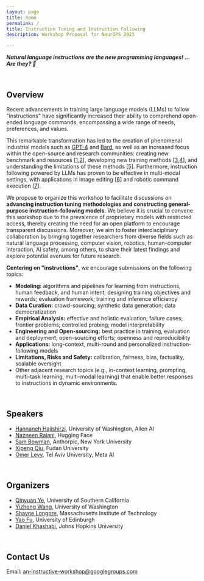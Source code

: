 ```yaml
---
layout: page
title: home
permalink: /
title: Instruction Tuning and Instruction Following
description: Workshop Proposal for NeurIPS 2023

---
```


___Natural language instructions are the new programming languages! ... Are they? :thinking:___


<br>

## Overview

Recent advancements in training large language models (LLMs) to follow "instructions" have significantly increased their ability to comprehend open-ended language commands, encompassing a wide range of needs, preferences, and values.

This remarkable transformation has led to the creation of phenomenal industrial models such as [GPT-4](https://arxiv.org/abs/2303.08774) and [Bard](https://blog.google/technology/ai/bard-google-ai-search-updates/), as well as an increased focus within the open-source and research communities: creating new benchmark and resources [[1](https://aclanthology.org/2022.emnlp-main.340/),[2](https://arxiv.org/abs/2301.13688)], developing new training methods [[3](https://arxiv.org/abs/2203.02155),[4](https://arxiv.org/abs/2212.10560)], and understanding the limitations of these methods [[5](https://arxiv.org/abs/2109.01247)]. Furthermore, instruction following powered by LLMs has proven to be effective in multi-modal settings, with applications in image editing [[6](https://arxiv.org/abs/2211.09800)] and robotic command execution [[7](https://arxiv.org/abs/2204.01691)].

We propose to organize this workshop to facilitate discussions on __advancing instruction tuning methodologies and constructing general-purpose instruction-following models__. We believe it is crucial to convene this workshop due to the prevalence of proprietary models with restricted access, thereby creating the need for an open platform to encourage transparent discussions. Moreover, we aim to foster interdisciplinary collaboration by bringing together researchers from diverse fields such as natural language processing, computer vision, robotics, human-computer interaction, AI safety, among others, to share their latest findings and explore potential avenues for future research.

__Centering on "instructions"__, we encourage submissions on the following topics:

* __Modeling:__ algorithms and pipelines for learning from instructions, human feedback, and human intent; designing training objectives and rewards; evaluation framework; training and inference efficiency
* __Data Curation:__ crowd-sourcing; synthetic data generation; data democratization
* __Empirical Analysis:__ effective and holistic evaluation; failure cases; frontier problems; controlled probing; model interpretability
* __Engineering and Open-sourcing:__ best practice in training, evaluation and deployment; open-sourcing efforts; openness and reproducibility
* __Applications:__ long-context, multi-round and personalized instruction-following models
* __Limitations, Risks and Safety:__ calibration, fairness, bias, factuality, scalable oversight
* Other adjacent research topics (e.g., in-context learning, prompting, multi-task learning, multi-modal learning) that enable better responses to instructions in dynamic environments.

<br>

## Speakers

* [Hannaneh Hajishirzi](https://homes.cs.washington.edu/~hannaneh/), University of Washington, Allen AI
* [Nazneen Rajani](https://www.cs.princeton.edu/~danqic/), Hugging Face
* [Sam Bowman](https://cims.nyu.edu/~sbowman/), Anthorpic, New York University
* [Xipeng Qiu](https://xpqiu.github.io/en.html), Fudan University
* [Omer Levy](https://www.cs.tau.ac.il/~levyomer/), Tel Aviv University, Meta AI

<br>

## Organizers

* [Qinyuan Ye](http://yeqy.xyz/), University of Southern California
* [Yizhong Wang](https://homes.cs.washington.edu/~yizhongw/), University of Washington
* [Shayne Longpre](https://www.shaynelongpre.com/), Massachusetts Institute of Technology
* [Yao Fu](https://franxyao.github.io/), University of Edinburgh
* [Daniel Khashabi](https://danielkhashabi.com/), Johns Hopkins University

<br>

## Contact Us
Email: [an-instructive-workshop@googlegroups.com](mailto:an-instructive-workshop@googlegroups.com)
